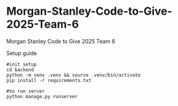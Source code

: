 # Morgan-Stanley-Code-to-Give-2025-Team-6
Morgan Stanley Code to Give 2025 Team 6


Setup guide
```
#init setup
cd backend
python -m venv .venv && source .venv/bin/activate
pip install -r requirements.txt

#to run server
python manage.py runserver
```
